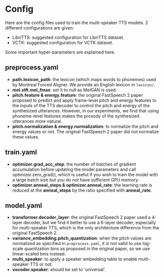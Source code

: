 # Config
Here are the config files used to train the multi-speaker TTS models.
2 different configurations are given:
- LibriTTS: suggested configuration for LibriTTS dataset.
- VCTK: suggested configuration for VCTK dataset.

Some important hyper-parameters are explained here.

## preprocess.yaml
- **path.lexicon_path**: the lexicon (which maps words to phonemes) used by Montreal Forced Aligner. 
  We provide an English lexicon in `lexicon/`.
- **mel.stft.mel_fmax**: set it to null as MelGAN is used.
- **pitch.feature & energy.feature**: the original FastSpeech 2 paper proposed to predict and apply frame-level pitch and energy features to the inputs of the TTS decoder to control the pitch and energy of the synthesized utterances. 
  However, in our experiments, we find that using phoneme-level features makes the prosody of the synthesized utterances more natural.
- **pitch.normalization & energy.normalization**: to normalize the pitch and energy values or not. 
  The original FastSpeech 2 paper did not normalize these values.

## train.yaml
- **optimizer.grad_acc_step**: the number of batches of gradient accumulation before updating the model parameters and call optimizer.zero_grad(), which is useful if you wish to train the model with a large batch size but you do not have sufficient GPU memory.
- **optimizer.anneal_steps & optimizer.anneal_rate**: the learning rate is reduced at the **anneal_steps** by the ratio specified with **anneal_rate**.

## model.yaml
- **transformer.decoder_layer**: the original FastSpeech 2 paper used a 4-layer decoder, but we find it better to use a 6-layer decoder, especially for multi-speaker TTS, which is the only architecture difference from the original FastSpeech 2.
- **variance_embedding.pitch_quantization**: when the pitch values are normalized as specified in ``preprocess.yaml``, it is not valid to use log-scale quantization bins as proposed in the original paper, so we use linear-scaled bins instead. 
- **multi_speaker**: to apply a speaker embedding table to enable multi-speaker TTS or not.
- **vocoder.speaker**: should be set to 'universal'.
